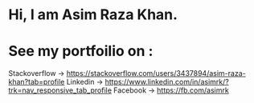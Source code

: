 # Hi, I am Asim Raza Khan.

# See my portfoilio on :
Stackoverflow -> https://stackoverflow.com/users/3437894/asim-raza-khan?tab=profile
Linkedin -> https://www.linkedin.com/in/asimrk/?trk=nav_responsive_tab_profile
Facebook -> https://fb.com/asimrk

